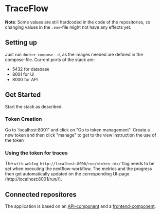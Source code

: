 # TraceFlow

**Note**: Some values are still hardcoded in the code of the repositories, so changing values in the `.env`-file might not have any effects yet.

## Setting up

Just run `docker-compose -d`, as the images needed are defined in the compose-file.
Current ports of the stack are:
 - 5432 for database
 - 8001 for UI
 - 8000 for API

## Get Started

Start the stack as described. 

### Token Creation
Go to `localhost:8001" and click on "Go to token management".
Create a new token and then click "manage" to get to the view instruction the use of the token

### Using the token for traces

The `with-weblog http://localhost:8000/run/<token-id>/` flag needs to be set when executing the nextflow-workflow.
The metrics and the progress then get automatically updated on the corresponding UI-page (http://localhost:8001/run/<token-id>/).

## Connected repositores

The application is based on an [API-component](https://github.com/vktrrdk/nextflowAnalysisAPI) and a [frontend-component](https://github.com/vktrrdk/nextflowAnalysisUI).
